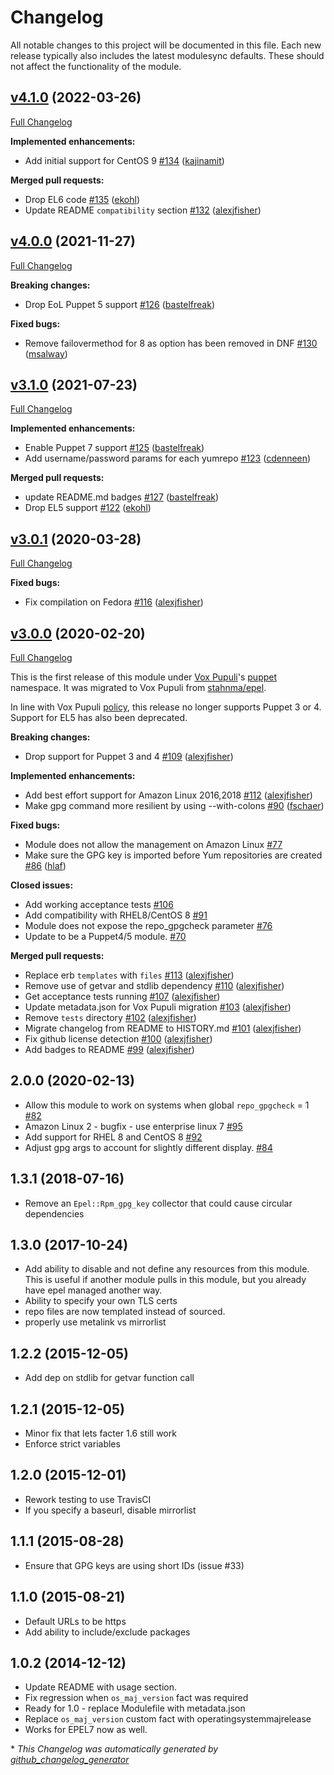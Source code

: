 # Changelog

All notable changes to this project will be documented in this file.
Each new release typically also includes the latest modulesync defaults.
These should not affect the functionality of the module.

## [v4.1.0](https://github.com/voxpupuli/puppet-epel/tree/v4.1.0) (2022-03-26)

[Full Changelog](https://github.com/voxpupuli/puppet-epel/compare/v4.0.0...v4.1.0)

**Implemented enhancements:**

- Add initial support for CentOS 9 [\#134](https://github.com/voxpupuli/puppet-epel/pull/134) ([kajinamit](https://github.com/kajinamit))

**Merged pull requests:**

- Drop EL6 code [\#135](https://github.com/voxpupuli/puppet-epel/pull/135) ([ekohl](https://github.com/ekohl))
- Update README `compatibility` section [\#132](https://github.com/voxpupuli/puppet-epel/pull/132) ([alexjfisher](https://github.com/alexjfisher))

## [v4.0.0](https://github.com/voxpupuli/puppet-epel/tree/v4.0.0) (2021-11-27)

[Full Changelog](https://github.com/voxpupuli/puppet-epel/compare/v3.1.0...v4.0.0)

**Breaking changes:**

- Drop EoL Puppet 5 support [\#126](https://github.com/voxpupuli/puppet-epel/pull/126) ([bastelfreak](https://github.com/bastelfreak))

**Fixed bugs:**

- Remove failovermethod for 8 as option has been removed in DNF [\#130](https://github.com/voxpupuli/puppet-epel/pull/130) ([msalway](https://github.com/msalway))

## [v3.1.0](https://github.com/voxpupuli/puppet-epel/tree/v3.1.0) (2021-07-23)

[Full Changelog](https://github.com/voxpupuli/puppet-epel/compare/v3.0.1...v3.1.0)

**Implemented enhancements:**

- Enable Puppet 7 support [\#125](https://github.com/voxpupuli/puppet-epel/pull/125) ([bastelfreak](https://github.com/bastelfreak))
- Add username/password params for each yumrepo [\#123](https://github.com/voxpupuli/puppet-epel/pull/123) ([cdenneen](https://github.com/cdenneen))

**Merged pull requests:**

- update README.md badges [\#127](https://github.com/voxpupuli/puppet-epel/pull/127) ([bastelfreak](https://github.com/bastelfreak))
- Drop EL5 support [\#122](https://github.com/voxpupuli/puppet-epel/pull/122) ([ekohl](https://github.com/ekohl))

## [v3.0.1](https://github.com/voxpupuli/puppet-epel/tree/v3.0.1) (2020-03-28)

[Full Changelog](https://github.com/voxpupuli/puppet-epel/compare/v3.0.0...v3.0.1)

**Fixed bugs:**

- Fix compilation on Fedora [\#116](https://github.com/voxpupuli/puppet-epel/pull/116) ([alexjfisher](https://github.com/alexjfisher))

## [v3.0.0](https://github.com/voxpupuli/puppet-epel/tree/v3.0.0) (2020-02-20)

[Full Changelog](https://github.com/voxpupuli/puppet-epel/compare/2.0.0...v3.0.0)

This is the first release of this module under [Vox Pupuli](https://voxpupuli.org/)'s [puppet](https://forge.puppet.com/puppet) namespace.  It was migrated to Vox Pupuli from [stahnma/epel](https://forge.puppet.com/stahnma/epel).

In line with Vox Pupuli [policy](https://voxpupuli.org/blog/2019/01/03/dropping-puppet4/), this release no longer supports Puppet 3 or 4.  Support for EL5 has also been deprecated.

**Breaking changes:**

- Drop support for Puppet 3 and 4 [\#109](https://github.com/voxpupuli/puppet-epel/pull/109) ([alexjfisher](https://github.com/alexjfisher))

**Implemented enhancements:**

- Add best effort support for Amazon Linux 2016,2018 [\#112](https://github.com/voxpupuli/puppet-epel/pull/112) ([alexjfisher](https://github.com/alexjfisher))
- Make gpg command more resilient by using --with-colons [\#90](https://github.com/voxpupuli/puppet-epel/pull/90) ([fschaer](https://github.com/fschaer))

**Fixed bugs:**

- Module does not allow the management on Amazon Linux [\#77](https://github.com/voxpupuli/puppet-epel/issues/77)
- Make sure the GPG key is imported before Yum repositories are created [\#86](https://github.com/voxpupuli/puppet-epel/pull/86) ([hlaf](https://github.com/hlaf))

**Closed issues:**

- Add working acceptance tests [\#106](https://github.com/voxpupuli/puppet-epel/issues/106)
- Add compatibility with RHEL8/CentOS 8 [\#91](https://github.com/voxpupuli/puppet-epel/issues/91)
- Module does not expose the repo\_gpgcheck parameter [\#76](https://github.com/voxpupuli/puppet-epel/issues/76)
- Update to be a Puppet4/5 module.  [\#70](https://github.com/voxpupuli/puppet-epel/issues/70)

**Merged pull requests:**

- Replace erb `templates` with `files` [\#113](https://github.com/voxpupuli/puppet-epel/pull/113) ([alexjfisher](https://github.com/alexjfisher))
- Remove use of getvar and stdlib dependency [\#110](https://github.com/voxpupuli/puppet-epel/pull/110) ([alexjfisher](https://github.com/alexjfisher))
- Get acceptance tests running [\#107](https://github.com/voxpupuli/puppet-epel/pull/107) ([alexjfisher](https://github.com/alexjfisher))
- Update metadata.json for Vox Pupuli migration [\#103](https://github.com/voxpupuli/puppet-epel/pull/103) ([alexjfisher](https://github.com/alexjfisher))
- Remove `tests` directory [\#102](https://github.com/voxpupuli/puppet-epel/pull/102) ([alexjfisher](https://github.com/alexjfisher))
- Migrate changelog from README to HISTORY.md [\#101](https://github.com/voxpupuli/puppet-epel/pull/101) ([alexjfisher](https://github.com/alexjfisher))
- Fix github license detection [\#100](https://github.com/voxpupuli/puppet-epel/pull/100) ([alexjfisher](https://github.com/alexjfisher))
- Add badges to README [\#99](https://github.com/voxpupuli/puppet-epel/pull/99) ([alexjfisher](https://github.com/alexjfisher))

## 2.0.0 (2020-02-13)

- Allow this module to work on systems when global `repo_gpgcheck` = 1 [#82](https://github.com/voxpupuli/puppet-epel/pull/82)
- Amazon Linux 2 - bugfix - use enterprise linux 7 [#95](https://github.com/voxpupuli/puppet-epel/pull/95)
- Add support for RHEL 8 and CentOS 8 [#92](https://github.com/voxpupuli/puppet-epel/pull/92)
- Adjust gpg args to account for slightly different display. [#84](https://github.com/voxpupuli/puppet-epel/pull/84)

## 1.3.1 (2018-07-16)

- Remove an `Epel::Rpm_gpg_key` collector that could cause circular dependencies

## 1.3.0 (2017-10-24)

- Add ability to disable and not define any resources from this module. This is useful if another module pulls in this module, but you already have epel managed another way.
- Ability to specify your own TLS certs
- repo files are now templated instead of sourced.
- properly use metalink vs mirrorlist

##  1.2.2 (2015-12-05)

- Add dep on stdlib for getvar function call

## 1.2.1 (2015-12-05)
- Minor fix that lets facter 1.6 still work
- Enforce strict variables

## 1.2.0 (2015-12-01)

- Rework testing to use TravisCI
- If you specify a baseurl, disable mirrorlist

## 1.1.1 (2015-08-28)

- Ensure that GPG keys are using short IDs (issue #33)

## 1.1.0 (2015-08-21)

- Default URLs to be https
- Add ability to include/exclude packages

##  1.0.2 (2014-12-12)

- Update README with usage section.
- Fix regression when `os_maj_version` fact was required
- Ready for 1.0 - replace Modulefile with metadata.json
- Replace `os_maj_version` custom fact with operatingsystemmajrelease
- Works for EPEL7 now as well.


\* *This Changelog was automatically generated by [github_changelog_generator](https://github.com/github-changelog-generator/github-changelog-generator)*

